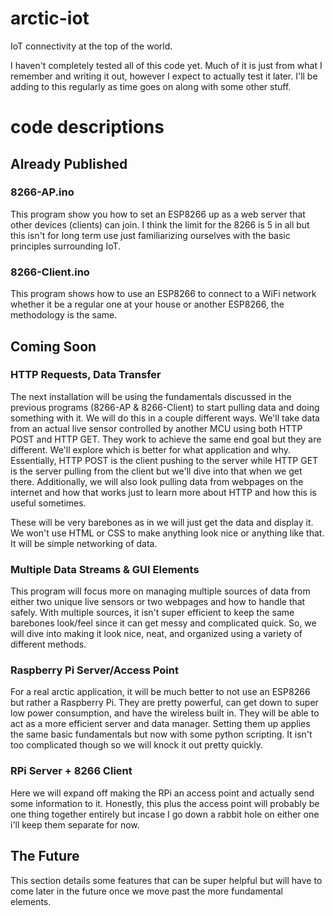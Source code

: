 # arctic-iot
IoT connectivity at the top of the world.

I haven't completely tested all of this code yet. Much of it is just from what I remember and writing it out, however I expect to actually test it later. I'll be adding to this regularly as time goes on along with some other stuff.

# code descriptions

## Already Published ##

### 8266-AP.ino ###
This program show you how to set an ESP8266 up as a web server that other devices (clients) can join. I think the limit for the 8266 is 5 in all but this isn't for long term use just familiarizing ourselves with the basic principles surrounding IoT.

### 8266-Client.ino ###
This program shows how to use an ESP8266 to connect to a WiFi network whether it be a regular one at your house or another ESP8266, the methodology is the same.

## Coming Soon ##

### HTTP Requests, Data Transfer ###
The next installation will be using the fundamentals discussed in the previous programs (8266-AP & 8266-Client) to start pulling data and doing something with it. We will do this in a couple different ways. We'll take data from an actual live sensor controlled by another MCU using both HTTP POST and HTTP GET. They work to achieve the same end goal but they are different. We'll explore which is better for what application and why. Essentially, HTTP POST is the client pushing to the server while HTTP GET is the server pulling from the client but we'll dive into that when we get there. Additionally, we will also look pulling data from webpages on the internet and how that works just to learn more about HTTP and how this is useful sometimes.

These will be very barebones as in we will just get the data and display it. We won't use HTML or CSS to make anything look nice or anything like that. It will be simple networking of data.

### Multiple Data Streams & GUI Elements ###
This program will focus more on managing multiple sources of data from either two unique live sensors or two webpages and how to handle that safely. With multiple sources, it isn't super efficient to keep the same barebones look/feel since it can get messy and complicated quick. So, we will dive into making it look nice, neat, and organized using a variety of different methods.

### Raspberry Pi Server/Access Point ###
For a real arctic application, it will be much better to not use an ESP8266 but rather a Raspberry Pi. They are pretty powerful, can get down to super low power consumption, and have the wireless built in. They will be able to act as a more efficient server and data manager. Setting them up applies the same basic fundamentals but now with some python scripting. It isn't too complicated though so we will knock it out pretty quickly.

### RPi Server + 8266 Client ###
Here we will expand off making the RPi an access point and actually send some information to it. Honestly, this plus the access point will probably be one thing together entirely but incase I go down a rabbit hole on either one i'll keep them separate for now.

## The Future ##
This section details some features that can be super helpful but will have to come later in the future once we move past the more fundamental elements.
